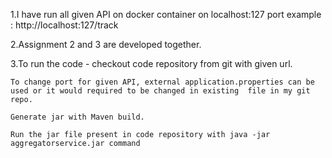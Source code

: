 1.I have run all given API on docker container on localhost:127 port example : http://localhost:127/track


2.Assignment 2 and 3 are developed together.

3.To run the code -
	checkout code repository from git with given url.
	
	To change port for given API, external application.properties can be used or it would required to be changed in existing  file in my git repo.
	
	Generate jar with Maven build.
	
	Run the jar file present in code repository with java -jar aggregatorservice.jar command


